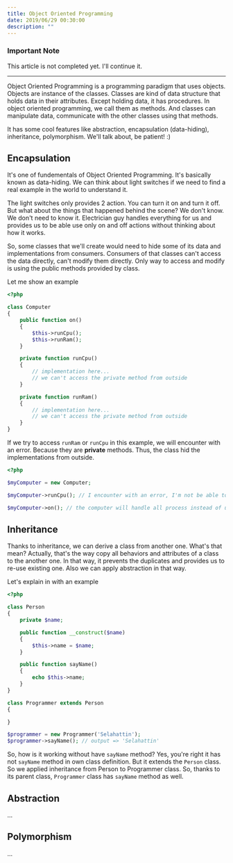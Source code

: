```yaml
---
title: Object Oriented Programming
date: 2019/06/29 00:30:00
description: ""
---
```


### Important Note
This article is not completed yet. I'll continue it.

---

Object Oriented Programming is a programming paradigm that uses objects. Objects are instance of the classes. Classes are kind of data structure that holds data in their attributes. Except holding data, it has procedures. In object oriented programming, we call them as methods. And classes can manipulate data, communicate with the other classes using that methods.

It has some cool features like abstraction, encapsulation (data-hiding), inheritance, polymorphism.
We'll talk about, be patient! :)

## Encapsulation

It's one of fundementals of Object Oriented Programming. It's basically known as data-hiding.
We can think about light switches if we need to find a real example in the world to understand it.

The light switches only provides 2 action. You can turn it on and turn it off. 
But what about the things that happened behind the scene? We don't know. We don't need to know it.
Electrician guy handles everything for us and provides us to be able use only on and off actions without thinking about
how it works.

So, some classes that we'll create would need to hide some of its data and implementations from consumers.
Consumers of that classes can't access the data directly, can't modify them directly. Only way to access and modify is using the
public methods provided by class.

Let me show an example

```php
<?php

class Computer
{
    public function on()
    {
        $this->runCpu();
        $this->runRam();
    }

    private function runCpu()
    {
        // implementation here...
        // we can't access the private method from outside
    }

    private function runRam()
    {
        // implementation here...
        // we can't access the private method from outside
    }
}
```

If we try to access `runRam` or `runCpu` in this example, we will encounter with an error.
Because they are **private** methods. Thus, the class hid the implementations from outside.

```php
<?php

$myComputer = new Computer;

$myComputer->runCpu(); // I encounter with an error, I'm not be able to run cpu myself.

$myComputer->on(); // the computer will handle all process instead of us
```

## Inheritance

Thanks to inheritance, we can derive a class from another one. What's that mean? Actually,
that's the way copy all behaviors and attributes of a class to the another one. In that way,
it prevents the duplicates and provides us to re-use existing one. Also we can apply abstraction
in that way.

Let's explain in with an example

```php
<?php

class Person
{
    private $name;

    public function __construct($name)
    {
        $this->name = $name;
    }

    public function sayName()
    {
        echo $this->name;
    }
}

class Programmer extends Person
{

}

$programmer = new Programmer('Selahattin');
$programmer->sayName(); // output => 'Selahattin'
```

So, how is it working without have `sayName` method?
Yes, you're right it has not `sayName` method in own class definition.
But it extends the `Person` class. So we applied inheritance from Person to Programmer class.
So, thanks to its parent class, `Programmer` class has `sayName` method as well.

## Abstraction

...

## Polymorphism

...